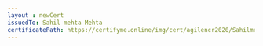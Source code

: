 ```yaml
--- 
layout : newCert 
issuedTo: Sahil mehta Mehta 
certificatePath: https://certifyme.online/img/cert/agilencr2020/SahilmehtaMehta_4bc16.png
--- 
```

